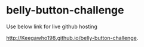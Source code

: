 # belly-button-challenge

Use below link for live github hosting 

http://Keegawho198.github.io/belly-button-challenge.